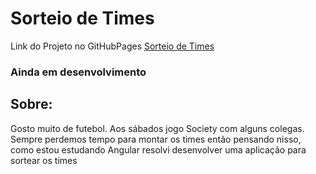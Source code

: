 <h1>Sorteio de Times</h1>

<span>Link do Projeto no GitHubPages</span> <a href="https://ckrone.github.io/Sorteio-De-Times/" target="blank" />Sorteio de Times</a>

<h3>Ainda em desenvolvimento</h3>


<h2>Sobre:</h2>

<p>Gosto muito de futebol. Aos sábados jogo Society com alguns colegas. Sempre perdemos tempo para montar os times então pensando nisso, como estou estudando Angular resolvi desenvolver uma aplicação para sortear os times</p>
